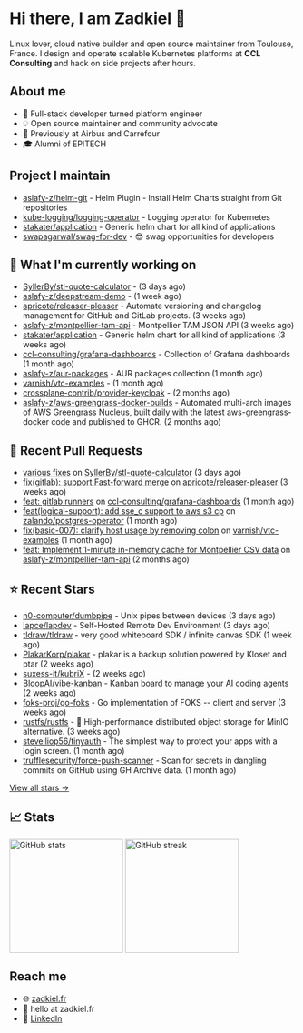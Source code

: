 # Hi there, I am Zadkiel 👋

Linux lover, cloud native builder and open source maintainer from Toulouse, France. I design and operate scalable Kubernetes platforms at **CCL Consulting** and hack on side projects after hours.

## About me

* 💼 Full-stack developer turned platform engineer
* 💡 Open source maintainer and community advocate
* 🏢 Previously at Airbus and Carrefour
* 🎓 Alumni of EPITECH

## Project I maintain

- [aslafy-z/helm-git](https://github.com/aslafy-z/helm-git) - Helm Plugin - Install Helm Charts straight from Git repositories
- [kube-logging/logging-operator](https://github.com/kube-logging/logging-operator) - Logging operator for Kubernetes
- [stakater/application](https://github.com/stakater/application) - Generic helm chart for all kind of applications
- [swapagarwal/swag-for-dev](https://github.com/swapagarwal/swag-for-dev) - 😎 swag opportunities for developers

## 👷 What I'm currently working on


- [SyllerBy/stl-quote-calculator](https://github.com/SyllerBy/stl-quote-calculator) -  (3 days ago)
- [aslafy-z/deepstream-demo](https://github.com/aslafy-z/deepstream-demo) -  (1 week ago)
- [apricote/releaser-pleaser](https://github.com/apricote/releaser-pleaser) - Automate versioning and changelog management for GitHub and GitLab projects. (3 weeks ago)
- [aslafy-z/montpellier-tam-api](https://github.com/aslafy-z/montpellier-tam-api) - Montpellier TAM JSON API (3 weeks ago)
- [stakater/application](https://github.com/stakater/application) - Generic helm chart for all kind of applications (3 weeks ago)
- [ccl-consulting/grafana-dashboards](https://github.com/ccl-consulting/grafana-dashboards) - Collection of Grafana dashboards (1 month ago)
- [aslafy-z/aur-packages](https://github.com/aslafy-z/aur-packages) - AUR packages collection (1 month ago)
- [varnish/vtc-examples](https://github.com/varnish/vtc-examples) -  (1 month ago)
- [crossplane-contrib/provider-keycloak](https://github.com/crossplane-contrib/provider-keycloak) -  (2 months ago)
- [aslafy-z/aws-greengrass-docker-builds](https://github.com/aslafy-z/aws-greengrass-docker-builds) - Automated multi-arch images of AWS Greengrass Nucleus, built daily with the latest aws-greengrass-docker code and published to GHCR. (2 months ago)



## 🔨 Recent Pull Requests


- [various fixes](https://github.com/SyllerBy/stl-quote-calculator/pull/1) on [SyllerBy/stl-quote-calculator](https://github.com/SyllerBy/stl-quote-calculator) (3 days ago)
- [fix(gitlab): support Fast-forward merge](https://github.com/apricote/releaser-pleaser/pull/210) on [apricote/releaser-pleaser](https://github.com/apricote/releaser-pleaser) (3 weeks ago)
- [feat: gitlab runners](https://github.com/ccl-consulting/grafana-dashboards/pull/1) on [ccl-consulting/grafana-dashboards](https://github.com/ccl-consulting/grafana-dashboards) (1 month ago)
- [feat(logical-support): add sse_c support to aws s3 cp](https://github.com/zalando/postgres-operator/pull/2926) on [zalando/postgres-operator](https://github.com/zalando/postgres-operator) (1 month ago)
- [fix(basic-007): clarify host usage by removing colon](https://github.com/varnish/vtc-examples/pull/2) on [varnish/vtc-examples](https://github.com/varnish/vtc-examples) (1 month ago)
- [feat: Implement 1-minute in-memory cache for Montpellier CSV data](https://github.com/aslafy-z/montpellier-tam-api/pull/7) on [aslafy-z/montpellier-tam-api](https://github.com/aslafy-z/montpellier-tam-api) (2 months ago)

## ⭐ Recent Stars


- [n0-computer/dumbpipe](https://github.com/n0-computer/dumbpipe) - Unix pipes between devices (3 days ago)
- [lapce/lapdev](https://github.com/lapce/lapdev) - Self-Hosted Remote Dev Environment (3 days ago)
- [tldraw/tldraw](https://github.com/tldraw/tldraw) - very good whiteboard SDK / infinite canvas SDK (1 week ago)
- [PlakarKorp/plakar](https://github.com/PlakarKorp/plakar) - plakar is a backup solution powered by Kloset and ptar (2 weeks ago)
- [suxess-it/kubriX](https://github.com/suxess-it/kubriX) -  (2 weeks ago)
- [BloopAI/vibe-kanban](https://github.com/BloopAI/vibe-kanban) - Kanban board to manage your AI coding agents (2 weeks ago)
- [foks-proj/go-foks](https://github.com/foks-proj/go-foks) - Go implementation of FOKS -- client and server (3 weeks ago)
- [rustfs/rustfs](https://github.com/rustfs/rustfs) - 🚀 High-performance distributed object storage for MinIO  alternative. (3 weeks ago)
- [steveiliop56/tinyauth](https://github.com/steveiliop56/tinyauth) - The simplest way to protect your apps with a login screen. (1 month ago)
- [trufflesecurity/force-push-scanner](https://github.com/trufflesecurity/force-push-scanner) - Scan for secrets in dangling commits on GitHub using GH Archive data. (1 month ago)

[View all stars →](https://github.com/aslafy-z?tab=stars)

## 📈 Stats

<a href="#"><img height=200 align="center" src="https://github-readme-stats.vercel.app/api?username=aslafy-z&show_icons=true&count_private=true&hide_border=true&theme=transparent" alt="GitHub stats" /></a>
<a href="#"><img height=200 align="center" src="https://github-readme-streak-stats-eight.vercel.app/?user=aslafy-z&hide_border=true&theme=transparent" alt="GitHub streak" /></a>

## Reach me

* 🌐 [zadkiel.fr](https://zadkiel.fr)
* 💬 hello at zadkiel.fr
* 🤝 [LinkedIn](https://go.zadkiel.fr/linkedin)

